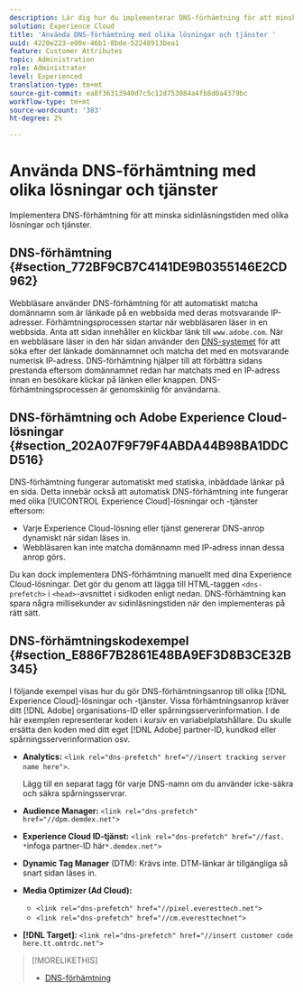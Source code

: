 ```yaml
---
description: Lär dig hur du implementerar DNS-förhämtning för att minska sidinläsningstiden med olika lösningar och tjänster i Experience Cloud.
solution: Experience Cloud
title: 'Använda DNS-förhämtning med olika lösningar och tjänster '
uuid: 4220e223-e00e-46b1-8bde-52248913bea1
feature: Customer Attributes
topic: Administration
role: Administrator
level: Experienced
translation-type: tm+mt
source-git-commit: ea8f36313940d7c5c12d753084a4fb8d0a4379bc
workflow-type: tm+mt
source-wordcount: '383'
ht-degree: 2%

---
```



# Använda DNS-förhämtning med olika lösningar och tjänster

Implementera DNS-förhämtning för att minska sidinläsningstiden med olika lösningar och tjänster.

## DNS-förhämtning {#section_772BF9CB7C4141DE9B0355146E2CD962}

Webbläsare använder DNS-förhämtning för att automatiskt matcha domännamn som är länkade på en webbsida med deras motsvarande IP-adresser. Förhämtningsprocessen startar när webbläsaren läser in en webbsida. Anta att sidan innehåller en klickbar länk till `www.adobe.com`. När en webbläsare läser in den här sidan använder den [DNS-systemet](https://www.networksolutions.com/support/what-is-a-domain-name-server-dns-and-how-does-it-work/) för att söka efter det länkade domännamnet och matcha det med en motsvarande numerisk IP-adress. DNS-förhämtning hjälper till att förbättra sidans prestanda eftersom domännamnet redan har matchats med en IP-adress innan en besökare klickar på länken eller knappen. DNS-förhämtningsprocessen är genomskinlig för användarna.

## DNS-förhämtning och Adobe Experience Cloud-lösningar {#section_202A07F9F79F4ABDA44B98BA1DDCD516}

DNS-förhämtning fungerar automatiskt med statiska, inbäddade länkar på en sida. Detta innebär också att automatisk DNS-förhämtning inte fungerar med olika [!UICONTROL Experience Cloud]-lösningar och -tjänster eftersom:

* Varje Experience Cloud-lösning eller tjänst genererar DNS-anrop dynamiskt när sidan läses in.
* Webbläsaren kan inte matcha domännamn med IP-adress innan dessa anrop görs.

Du kan dock implementera DNS-förhämtning manuellt med dina Experience Cloud-lösningar. Det gör du genom att lägga till HTML-taggen `<dns-prefetch>` i `<head>`-avsnittet i sidkoden enligt nedan. DNS-förhämtning kan spara några millisekunder av sidinläsningstiden när den implementeras på rätt sätt.

## DNS-förhämtningskodexempel {#section_E886F7B2861E48BA9EF3D8B3CE32B345}

I följande exempel visas hur du gör DNS-förhämtningsanrop till olika [!DNL Experience Cloud]-lösningar och -tjänster. Vissa förhämtningsanrop kräver ditt [!DNL Adobe] organisations-ID eller spårningsserverinformation. I de här exemplen representerar koden i *kursiv* en variabelplatshållare. Du skulle ersätta den koden med ditt eget [!DNL Adobe] partner-ID, kundkod eller spårningsserverinformation osv.

* **Analytics:** `<link rel="dns-prefetch" href="//insert tracking server name here">`.

   Lägg till en separat tagg för varje DNS-namn om du använder icke-säkra och säkra spårningsservrar.

* **Audience Manager:** `<link rel="dns-prefetch" href="//dpm.demdex.net">`

* **Experience Cloud ID-tjänst:** `<link rel="dns-prefetch" href="//fast. *`infoga partner-ID här`*.demdex.net">`

* **Dynamic Tag Manager**  (DTM): Krävs inte. DTM-länkar är tillgängliga så snart sidan läses in.

* **Media Optimizer (Ad Cloud):**

   * `<link rel="dns-prefetch" href="//pixel.everesttech.net">`
   * `<link rel="dns-prefetch" href="//cm.everesttechnet">`


* **[!DNL Target]:** `<link rel="dns-prefetch" href="//insert customer code here.tt.omtrdc.net">`

>[!MORELIKETHIS]
>
>* [DNS-förhämtning](https://www.chromium.org/developers/design-documents/dns-prefetching)

